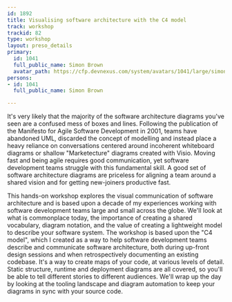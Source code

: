 ```yaml
---
id: 1892
title: Visualising software architecture with the C4 model
track: workshop
trackid: 82
type: workshop
layout: preso_details
primary:
  id: 1041
  full_public_name: Simon Brown
  avatar_path: https://cfp.devnexus.com/system/avatars/1041/large/simonbrown.jpg?1510592530
persons:
- id: 1041
  full_public_name: Simon Brown

---
```

It's very likely that the majority of the software architecture diagrams you've seen are a confused mess of boxes and lines. Following the publication of the Manifesto for Agile Software Development in 2001, teams have abandoned UML, discarded the concept of modelling and instead place a heavy reliance on conversations centered around incoherent whiteboard diagrams or shallow "Marketecture" diagrams created with Visio. Moving fast and being agile requires good communication, yet software development teams struggle with this fundamental skill. A good set of software architecture diagrams are priceless for aligning a team around a shared vision and for getting new-joiners productive fast.

This hands-on workshop explores the visual communication of software architecture and is based upon a decade of my experiences working with software development teams large and small across the globe. We'll look at what is commonplace today, the importance of creating a shared vocabulary, diagram notation, and the value of creating a lightweight model to describe your software system. The workshop is based upon the "C4 model", which I created as a way to help software development teams describe and communicate software architecture, both during up-front design sessions and when retrospectively documenting an existing codebase. It's a way to create maps of your code, at various levels of detail. Static structure, runtime and deployment diagrams are all covered, so you'll be able to tell different stories to different audiences. We'll wrap up the day by looking at the tooling landscape and diagram automation to keep your diagrams in sync with your source code.